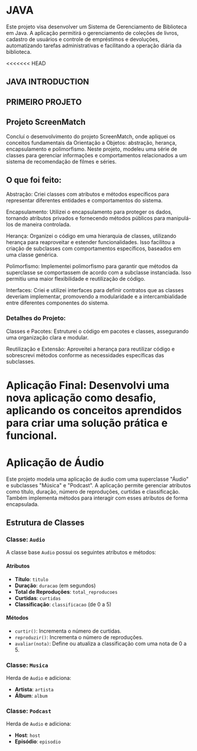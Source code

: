 # JAVA
Este projeto visa desenvolver um Sistema de Gerenciamento de Biblioteca em Java. A aplicação permitirá o gerenciamento de coleções de livros, cadastro de usuários e controle de empréstimos e devoluções, automatizando tarefas administrativas e facilitando a operação diária da biblioteca.

<<<<<<< HEAD
## JAVA INTRODUCTION 

## PRIMEIRO PROJETO

## Projeto ScreenMatch
Concluí o desenvolvimento do projeto ScreenMatch, onde apliquei os conceitos fundamentais da Orientação a Objetos: abstração, herança, encapsulamento e polimorfismo. Neste projeto, modeleu uma série de classes para gerenciar informações e comportamentos relacionados a um sistema de recomendação de filmes e séries.

## O que foi feito:
Abstração: Criei classes com atributos e métodos específicos para representar diferentes entidades e comportamentos do sistema.

Encapsulamento: Utilizei o encapsulamento para proteger os dados, tornando atributos privados e fornecendo métodos públicos para manipulá-los de maneira controlada.

Herança: Organizei o código em uma hierarquia de classes, utilizando herança para reaproveitar e estender funcionalidades. Isso facilitou a criação de subclasses com comportamentos específicos, baseados em uma classe genérica.

Polimorfismo: Implementei polimorfismo para garantir que métodos da superclasse se comportassem de acordo com a subclasse instanciada. Isso permitiu uma maior flexibilidade e reutilização de código.

Interfaces: Criei e utilizei interfaces para definir contratos que as classes deveriam implementar, promovendo a modularidade e a intercambialidade entre diferentes componentes do sistema.

### Detalhes do Projeto:
Classes e Pacotes: Estruturei o código em pacotes e classes, assegurando uma organização clara e modular.

Reutilização e Extensão: Aproveitei a herança para reutilizar código e sobrescrevi métodos conforme as necessidades específicas das subclasses.

Aplicação Final: Desenvolvi uma nova aplicação como desafio, aplicando os conceitos aprendidos para criar uma solução prática e funcional.
=======



# Aplicação de Áudio

Este projeto modela uma aplicação de áudio com uma superclasse "Áudio" e subclasses "Música" e "Podcast". A aplicação permite gerenciar atributos como título, duração, número de reproduções, curtidas e classificação. Também implementa métodos para interagir com esses atributos de forma encapsulada.

## Estrutura de Classes

### Classe: `Audio`

A classe base `Audio` possui os seguintes atributos e métodos:

#### Atributos

- **Título**: `titulo`
- **Duração**: `duracao` (em segundos)
- **Total de Reproduções**: `total_reproducoes`
- **Curtidas**: `curtidas`
- **Classificação**: `classificacao` (de 0 a 5)

#### Métodos

- `curtir()`: Incrementa o número de curtidas.
- `reproduzir()`: Incrementa o número de reproduções.
- `avaliar(nota)`: Define ou atualiza a classificação com uma nota de 0 a 5.

### Classe: `Musica`

Herda de `Audio` e adiciona:

- **Artista**: `artista`
- **Álbum**: `album`

### Classe: `Podcast`

Herda de `Audio` e adiciona:

- **Host**: `host`
- **Episódio**: `episodio`
